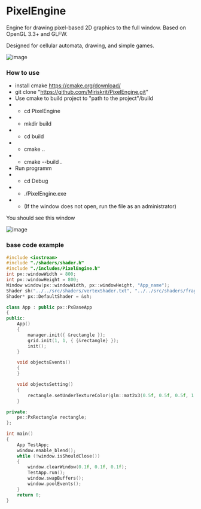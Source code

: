 # PixelEngine

Engine for drawing pixel-based 2D graphics to the full window. Based on OpenGL 3.3+ and GLFW.

Designed for cellular automata, drawing, and simple games.

![image](https://user-images.githubusercontent.com/50238538/107142282-cc375800-693e-11eb-9116-cc84fc0111e9.png)

### How to use

* install cmake https://cmake.org/download/
* git clone "https://github.com/Miriskrit/PixelEngine.git"
* Use cmake to build project to "path to the project"/build
* * cd PixelEngine
* * mkdir build
* * cd build
* * cmake ..
* * cmake --build .
* Run programm
* * cd Debug
* * ./PixelEngine.exe
* * (If the window does not open, run the file as an administrator)

You should see this window

![image](https://user-images.githubusercontent.com/50238538/116972733-22106780-acc4-11eb-8208-eac39ac606d3.png)



### base code example
``` cpp
#include <iostream>
#include "./shaders/shader.h"
#include "./includes/PixelEngine.h"
int px::windowWidth = 800;
int px::windowHeight = 800;
Window window(px::windowWidth, px::windowHeight, "App_name");
Shader sh("../../src/shaders/vertexShader.txt", "../../src/shaders/fragmentShader.txt");
Shader* px::DefaultShader = &sh;

class App : public px::PxBaseApp
{
public:
	App()
	{
		manager.init({ &rectangle });
		grid.init(1, 1, { {&rectangle} });
		init();
	}

	void objectsEvents()
	{
	}

	void objectsSetting()
	{
		rectangle.setUnderTextureColor(glm::mat2x3(0.5f, 0.5f, 0.5f, 1.0f, 1.0f, 1.0f));
	}

private:
	px::PxRectangle rectangle;
};

int main()
{
	App TestApp;
	window.enable_blend();
	while (!window.isShouldClose())
	{
		window.clearWindow(0.1f, 0.1f, 0.1f);
		TestApp.run();
		window.swapBuffers();
		window.poolEvents();
	}
	return 0;
}
```
